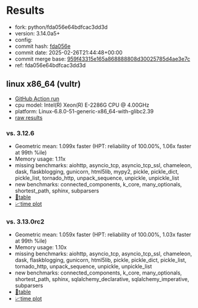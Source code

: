 # Results

- fork: python/fda056e64bdfcac3dd3d
- version: 3.14.0a5+
- config: 
- commit hash: [fda056e](https://github.com/python/cpython/commit/fda056e)
- commit date: 2025-02-26T21:44:48+00:00
- commit merge base: [959f43315e165a868888808d30025785d4ae3e7c](https://github.com/python/cpython/commit/959f43315e165a868888808d30025785d4ae3e7c)
- ref: fda056e64bdfcac3dd3d

## linux x86_64 (vultr)

- [GitHub Action run](https://github.com/facebookexperimental/free-threading-benchmarking/actions/runs/13556088922)
- cpu model: Intel(R) Xeon(R) E-2286G CPU @ 4.00GHz
- platform: Linux-6.8.0-51-generic-x86_64-with-glibc2.39
- [raw results](bm-20250226-vultr-x86_64-python-fda056e64bdfcac3dd3d-3.14.0a5%2B-fda056e.json)

### vs. 3.12.6

- Geometric mean: 1.099x faster (HPT: reliability of 100.00%, 1.06x faster at 99th %ile)
- Memory usage: 1.11x
- missing benchmarks: aiohttp, asyncio_tcp, asyncio_tcp_ssl, chameleon, dask, flaskblogging, gunicorn, html5lib, mypy2, pickle, pickle_dict, pickle_list, tornado_http, unpack_sequence, unpickle, unpickle_list
- new benchmarks: connected_components, k_core, many_optionals, shortest_path, sphinx, subparsers
- [📄table](bm-20250226-vultr-x86_64-python-fda056e64bdfcac3dd3d-3.14.0a5%2B-fda056e-vs-3.12.6.md)
- [📈time plot](bm-20250226-vultr-x86_64-python-fda056e64bdfcac3dd3d-3.14.0a5%2B-fda056e-vs-3.12.6.svg)

### vs. 3.13.0rc2

- Geometric mean: 1.059x faster (HPT: reliability of 100.00%, 1.03x faster at 99th %ile)
- Memory usage: 1.10x
- missing benchmarks: aiohttp, asyncio_tcp, asyncio_tcp_ssl, chameleon, dask, flaskblogging, gunicorn, html5lib, pickle, pickle_dict, pickle_list, tornado_http, unpack_sequence, unpickle, unpickle_list
- new benchmarks: connected_components, k_core, many_optionals, shortest_path, sphinx, sqlalchemy_declarative, sqlalchemy_imperative, subparsers
- [📄table](bm-20250226-vultr-x86_64-python-fda056e64bdfcac3dd3d-3.14.0a5%2B-fda056e-vs-3.13.0rc2.md)
- [📈time plot](bm-20250226-vultr-x86_64-python-fda056e64bdfcac3dd3d-3.14.0a5%2B-fda056e-vs-3.13.0rc2.svg)

